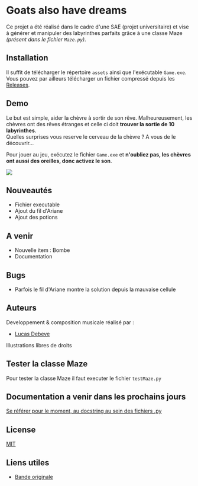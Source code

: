 # Goats also have dreams

Ce projet a été réalisé dans le cadre d'une SAE (projet universitaire) et vise à générer et manipuler des labyrinthes parfaits grâce à une classe Maze *(présent dans le fichier `Maze.py`)*.

## Installation 

Il suffit de télécharger le répertoire `assets` ainsi que l'exécutable `Game.exe`. Vous pouvez par ailleurs  télécharger un fichier compressé depuis les [Releases]().

## Demo

Le but est simple, aider la chèvre à sortir de son rêve. Malheureusement, les chèvres ont des rêves étranges et celle ci doit **trouver la sortie de 10 labyrinthes**.  
Quelles surprises vous reserve le cerveau de la chèvre ? A vous de le découvrir... 
 
Pour jouer au jeu, exécutez le fichier `Game.exe` et **n'oubliez pas, les chèvres ont aussi des oreilles, donc activez le son**.
  

![](https://iut-info.univ-reims.fr/gitlab/debe0033/sae-maze/-/raw/main/demo/demo.gif)

## Nouveautés

- Fichier executable
- Ajout du fil d'Ariane
- Ajout des potions

## A venir
- Nouvelle item : Bombe
- Documentation

## Bugs
- Parfois le fil d'Ariane montre la solution depuis la mauvaise cellule


## Auteurs
Developpement & composition musicale réalisé par :  
- [Lucas Debeve](https://iut-info.univ-reims.fr/gitlab/debe0033)

Illustrations libres de droits

## Tester la classe Maze

Pour tester la classe Maze il faut executer le fichier `testMaze.py`



## Documentation a venir dans les prochains jours

[Se référer pour le moment, au docstring au sein des fichiers .py]()


## License

[MIT](https://choosealicense.com/licenses/mit/)

## Liens utiles

- [Bande originale](https://soundcloud.com/lucas-debeve/goats-also-have-dreams?si=1c1970508c9b438bb9a6f43457df9520&utm_source=clipboard&utm_medium=text&utm_campaign=social_sharing)
 
